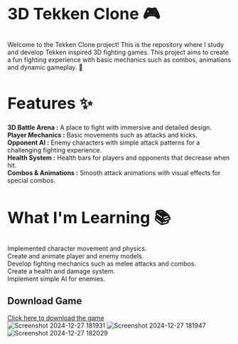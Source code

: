 <h1 style="font-size: 36px;">3D Tekken Clone 🎮</h1>

Welcome to the Tekken Clone project! This is the repository where I study and develop Tekken inspired 3D fighting games. This project aims to create a fun fighting experience with basic mechanics such as combos, animations and dynamic gameplay. 🚀

<h1 style="font-size: 36px;">Features ✨</h1>
<strong>3D Battle Arena :</strong> A place to fight with immersive and detailed design. <br>
<strong>Player Mechanics :</strong> Basic movements such as attacks and kicks. <br>
<strong>Opponent AI :</strong> Enemy characters with simple attack patterns for a challenging fighting experience. <br>
<strong>Health System :</strong> Health bars for players and opponents that decrease when hit. <br>
<strong>Combos & Animations :</strong> Smooth attack animations with visual effects for special combos. <br>


<h1 style="font-size: 36px;">What I'm Learning 📚</h1>
Implemented character movement and physics. <br>
Create and animate player and enemy models. <br>
Develop fighting mechanics such as melee attacks and combos. <br>
Create a health and damage system. <br>
Implement simple AI for enemies. <br>


## Download Game
[Click here to download the game](https://drive.google.com/uc?export=download&id=1Dla9o_rbsYSf5t0ccpVvWkK2NJyb9ByJ)
<br>
![Screenshot 2024-12-27 181931](https://github.com/user-attachments/assets/7d17beb8-f903-40ea-b6d9-bd8b4c34cf1f)
![Screenshot 2024-12-27 181947](https://github.com/user-attachments/assets/997d728d-9a94-48d8-a6a1-34d59570cc40)
![Screenshot 2024-12-27 182029](https://github.com/user-attachments/assets/65631abc-f764-4447-8aa6-567ea89c94a5)

